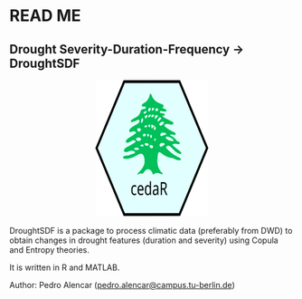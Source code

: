 # READ ME

## Drought Severity-Duration-Frequency &rarr; DroughtSDF
<p align="center">
<img src="https://github.com/pedroalencar1/cedaR/blob/main/icon/icon_cedar.svg" title="DroughtSDF" alt="DroughtSDF" width="200" height="240"/>
</p>

DroughtSDF is a package to process climatic data (preferably from DWD) to obtain changes in drought features (duration and severity) using Copula and Entropy theories.

It is written in R and MATLAB.

Author: Pedro Alencar (pedro.alencar@campus.tu-berlin.de)
